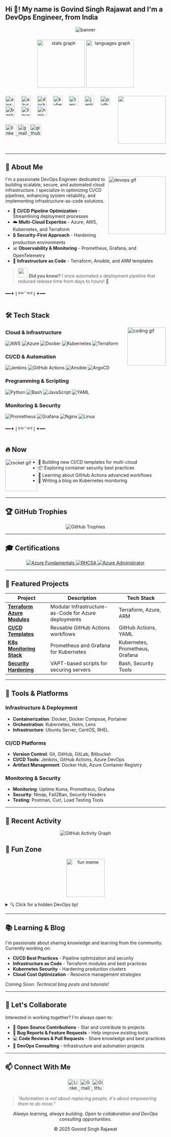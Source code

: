 <h2 align="left">Hi 👋! My name is Govind Singh Rajawat and I'm a DevOps Engineer, from India</h2>

<p align="center">
  <img src="https://github.com/user-attachments/assets/affaed30-e4f4-4970-913a-c54290d9a315" alt="banner" />
</p>

###

<div align="center">
  <img src="https://github-readme-stats.vercel.app/api?username=govindrajawat&hide_title=false&hide_rank=false&show_icons=true&include_all_commits=true&count_private=true&disable_animations=false&theme=radical&locale=en&hide_border=false" height="150" alt="stats graph"  />
  <img src="https://github-readme-stats.vercel.app/api/top-langs?username=govindrajawat&locale=en&hide_title=false&layout=compact&card_width=320&langs_count=5&theme=radical&hide_border=false" height="150" alt="languages graph"  />
</div>

###

<img align="right" height="150" src="https://github.com/user-attachments/assets/ad4bd382-73f0-4d0f-aca9-0b8ddad5ddfd"  />

###

<div align="left">
  <img src="https://img.shields.io/badge/AWS-232F3E?style=for-the-badge&logo=amazon-aws&logoColor=white" height="30" alt="aws logo"  />
  <img width="12" />
  <img src="https://img.shields.io/badge/Azure-0078D4?style=for-the-badge&logo=microsoft-azure&logoColor=white" height="30" alt="azure logo"  />
  <img width="12" />
  <img src="https://img.shields.io/badge/Docker-2496ED?style=for-the-badge&logo=docker&logoColor=white" height="30" alt="docker logo"  />
  <img width="12" />
  <img src="https://img.shields.io/badge/Kubernetes-326CE5?style=for-the-badge&logo=kubernetes&logoColor=white" height="30" alt="kubernetes logo"  />
  <img width="12" />
  <img src="https://img.shields.io/badge/Terraform-7B42BC?style=for-the-badge&logo=terraform&logoColor=white" height="30" alt="terraform logo"  />
  <img width="12" />
  <img src="https://img.shields.io/badge/Jenkins-D24939?style=for-the-badge&logo=jenkins&logoColor=white" height="30" alt="jenkins logo"  />
  <img width="12" />
  <img src="https://img.shields.io/badge/Python-3776AB?style=for-the-badge&logo=python&logoColor=white" height="30" alt="python logo"  />
  <img width="12" />
  <img src="https://img.shields.io/badge/Bash-4EAA25?style=for-the-badge&logo=gnu-bash&logoColor=white" height="30" alt="bash logo"  />
  <img width="12" />
  <img src="https://img.shields.io/badge/Linux-FCC624?style=for-the-badge&logo=linux&logoColor=black" height="30" alt="linux logo"  />
  <img width="12" />
  <img src="https://img.shields.io/badge/Nginx-009639?style=for-the-badge&logo=nginx&logoColor=white" height="30" alt="nginx logo"  />
</div>

###

<div align="left">
  <a href="https://linkedin.com/in/govindrajawat">
    <img src="https://img.shields.io/static/v1?message=LinkedIn&logo=linkedin&label=&color=0077B5&logoColor=white&labelColor=&style=for-the-badge" height="35" alt="linkedin logo"  />
  </a>
  <a href="mailto:rajawatgovind13@gmail.com">
    <img src="https://img.shields.io/static/v1?message=Gmail&logo=gmail&label=&color=D14836&logoColor=white&labelColor=&style=for-the-badge" height="35" alt="gmail logo"  />
  </a>
  <a href="https://github.com/govindrajawat">
    <img src="https://img.shields.io/static/v1?message=GitHub&logo=github&label=&color=100000&logoColor=white&labelColor=&style=for-the-badge" height="35" alt="github logo"  />
  </a>
</div>

###

<br clear="both">

---

## 🚀 About Me

<img align="right" height="180" src="https://media.giphy.com/media/LMt9638dO8dftAjtco/giphy.gif" alt="devops gif" />

I'm a passionate DevOps Engineer dedicated to building scalable, secure, and automated cloud infrastructure. I specialize in optimizing CI/CD pipelines, enhancing system reliability, and implementing infrastructure-as-code solutions.

- 🔧 **CI/CD Pipeline Optimization** - Streamlining deployment processes
- ☁️ **Multi-Cloud Expertise** - Azure, AWS, Kubernetes, and Terraform
- 🔒 **Security-First Approach** - Hardening production environments
- 📊 **Observability & Monitoring** - Prometheus, Grafana, and OpenTelemetry
- 🚀 **Infrastructure as Code** - Terraform, Ansible, and ARM templates

> <img src="https://media.giphy.com/media/3o7aD2saalBwwftBIY/giphy.gif" width="30" /> **Did you know?**
> I once automated a deployment pipeline that reduced release time from days to hours! 🚀

━━✦❘༻༺❘✦━━

## 🛠️ Tech Stack

<img align="right" height="120" src="https://media.giphy.com/media/qgQUggAC3Pfv687qPC/giphy.gif" alt="coding gif" />

### Cloud & Infrastructure
![AWS](https://img.shields.io/badge/AWS-232F3E?style=for-the-badge&logo=amazon-aws&logoColor=white)
![Azure](https://img.shields.io/badge/Azure-0078D4?style=for-the-badge&logo=microsoft-azure&logoColor=white)
![Docker](https://img.shields.io/badge/Docker-2496ED?style=for-the-badge&logo=docker&logoColor=white)
![Kubernetes](https://img.shields.io/badge/Kubernetes-326CE5?style=for-the-badge&logo=kubernetes&logoColor=white)
![Terraform](https://img.shields.io/badge/Terraform-7B42BC?style=for-the-badge&logo=terraform&logoColor=white)

### CI/CD & Automation
![Jenkins](https://img.shields.io/badge/Jenkins-D24939?style=for-the-badge&logo=jenkins&logoColor=white)
![GitHub Actions](https://img.shields.io/badge/GitHub_Actions-2088FF?style=for-the-badge&logo=github-actions&logoColor=white)
![Ansible](https://img.shields.io/badge/Ansible-EE0000?style=for-the-badge&logo=ansible&logoColor=white)
![ArgoCD](https://img.shields.io/badge/ArgoCD-326CE5?style=for-the-badge&logo=argo&logoColor=white)

### Programming & Scripting
![Python](https://img.shields.io/badge/Python-3776AB?style=for-the-badge&logo=python&logoColor=white)
![Bash](https://img.shields.io/badge/Bash-4EAA25?style=for-the-badge&logo=gnu-bash&logoColor=white)
![JavaScript](https://img.shields.io/badge/JavaScript-F7DF1E?style=for-the-badge&logo=javascript&logoColor=black)
![YAML](https://img.shields.io/badge/YAML-CB171E?style=for-the-badge&logo=yaml&logoColor=white)

### Monitoring & Security
![Prometheus](https://img.shields.io/badge/Prometheus-E6522C?style=for-the-badge&logo=prometheus&logoColor=white)
![Grafana](https://img.shields.io/badge/Grafana-F46800?style=for-the-badge&logo=grafana&logoColor=white)
![Nginx](https://img.shields.io/badge/Nginx-009639?style=for-the-badge&logo=nginx&logoColor=white)
![Linux](https://img.shields.io/badge/Linux-FCC624?style=for-the-badge&logo=linux&logoColor=black)

━━✦❘༻༺❘✦━━

## 🔥 Now

<img align="left" height="100" src="https://media.giphy.com/media/26ufnwz3wDUli7GU0/giphy.gif" alt="rocket gif" />

- 🚀 Building new CI/CD templates for multi-cloud
- 📦 Exploring container security best practices
- 🧠 Learning about GitHub Actions advanced workflows
- 📝 Writing a blog on Kubernetes monitoring

<br clear="left" />

---

## 🏆 GitHub Trophies

<p align="center">
  <img src="https://github-profile-trophy.vercel.app/?username=govindrajawat&theme=radical&no-frame=true&margin-w=15&row=2&column=4" alt="GitHub Trophies" />
</p>

---

## 🎓 Certifications

<p align="center">
  <a href="https://www.credly.com/badges/microsoft-azure-fundamentals">
    <img src="https://img.shields.io/badge/Azure%20Fundamentals-AZ--900-0078D4?style=for-the-badge&logo=microsoft-azure" alt="Azure Fundamentals" />
  </a>
  <a href="https://www.redhat.com/en/services/certification/rhcsa">
    <img src="https://img.shields.io/badge/RHCSA-Red%20Hat-EE0000?style=for-the-badge&logo=red-hat" alt="RHCSA" />
  </a>
  <a href="https://www.credly.com/badges/microsoft-azure-administrator-associate">
    <img src="https://img.shields.io/badge/Azure%20Administrator-AZ--104-0078D4?style=for-the-badge&logo=microsoft-azure" alt="Azure Administrator" />
  </a>
</p>

---

## 💼 Featured Projects

<div align="center">

| Project | Description | Tech Stack |
|---------|-------------|------------|
| **[Terraform Azure Modules](https://github.com/govindrajawat/terraform-azure-modules)** | Modular Infrastructure-as-Code for Azure deployments | Terraform, Azure, ARM |
| **[CI/CD Templates](https://github.com/govindrajawat/gh-actions-templates)** | Reusable GitHub Actions workflows | GitHub Actions, YAML |
| **[K8s Monitoring Stack](https://github.com/govindrajawat/k8s-monitoring)** | Prometheus and Grafana for Kubernetes | Kubernetes, Prometheus, Grafana |
| **[Security Hardening](https://github.com/govindrajawat/security-hardening)** | VAPT-based scripts for securing servers | Bash, Security Tools |

</div>

---

## 🧰 Tools & Platforms

### Infrastructure & Deployment
- **Containerization**: Docker, Docker Compose, Portainer
- **Orchestration**: Kubernetes, Helm, Lens
- **Infrastructure**: Ubuntu Server, CentOS, RHEL

### CI/CD Platforms
- **Version Control**: Git, GitHub, GitLab, Bitbucket
- **CI/CD Tools**: Jenkins, GitHub Actions, Azure DevOps
- **Artifact Management**: Docker Hub, Azure Container Registry

### Monitoring & Security
- **Monitoring**: Uptime Kuma, Prometheus, Grafana
- **Security**: Nmap, Fail2Ban, Security Headers
- **Testing**: Postman, Curl, Load Testing Tools

---

## 🌟 Recent Activity

<p align="center">
  <img src="https://github-readme-activity-graph.vercel.app/graph?username=govindrajawat&theme=radical&hide_border=true&area=true" alt="GitHub Activity Graph" />
</p>


## 🎉 Fun Zone

<p align="center">
  <img src="https://media.giphy.com/media/13HgwGsXF0aiGY/giphy.gif" height="120" alt="fun meme" />
</p>

<details>
<summary>🔍 Click for a hidden DevOps tip!</summary>

✨ **Automate everything, but always monitor your automation!**

</details>

---

## 📚 Learning & Blog

I'm passionate about sharing knowledge and learning from the community. Currently working on:

- **CI/CD Best Practices** - Pipeline optimization and security
- **Infrastructure as Code** - Terraform modules and best practices  
- **Kubernetes Security** - Hardening production clusters
- **Cloud Cost Optimization** - Resource management strategies

*Coming Soon: Technical blog posts and tutorials!*

---

## 🤝 Let's Collaborate

Interested in working together? I'm always open to:

- 🌟 **Open Source Contributions** - Star and contribute to projects
- 🐛 **Bug Reports & Feature Requests** - Help improve existing tools
- 💻 **Code Reviews & Pull Requests** - Share knowledge and best practices
- 🚀 **DevOps Consulting** - Infrastructure and automation projects

---

## 📫 Connect With Me

<p align="center">
  <a href="https://linkedin.com/in/govindrajawat">
    <img src="https://img.shields.io/static/v1?message=LinkedIn&logo=linkedin&label=&color=0077B5&logoColor=white&labelColor=&style=for-the-badge" height="35" alt="LinkedIn" />
  </a>
  <a href="mailto:rajawatgovind13@gmail.com">
    <img src="https://img.shields.io/static/v1?message=Gmail&logo=gmail&label=&color=D14836&logoColor=white&labelColor=&style=for-the-badge" height="35" alt="Gmail" />
  </a>
  <a href="https://github.com/govindrajawat">
    <img src="https://img.shields.io/static/v1?message=GitHub&logo=github&label=&color=100000&logoColor=white&labelColor=&style=for-the-badge" height="35" alt="GitHub" />
  </a>
</p>

> *"Automation is not about replacing people; it's about empowering them to do more."*  
<p align="center"><i>Always learning, always building. Open to collaboration and DevOps consulting opportunities.</i></p>

<p align="center">© 2025 Govind Singh Rajawat</p> 
